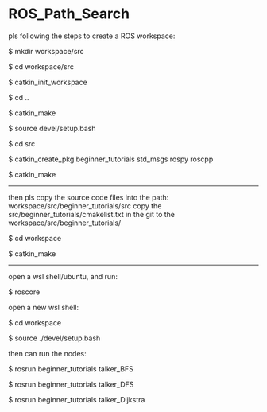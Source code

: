 # ROS_Path_Search

pls following the steps to create a ROS workspace:

$ mkdir workspace/src

$ cd workspace/src

$ catkin_init_workspace

$ cd ..

$ catkin_make

$ source devel/setup.bash

$ cd src

$ catkin_create_pkg beginner_tutorials std_msgs rospy roscpp

$ catkin_make

----------------------------------
then pls copy the source code files into the path: workspace/src/beginner_tutorials/src
copy the src/beginner_tutorials/cmakelist.txt in the git to the workspace/src/beginner_tutorials/

$ cd workspace

$ catkin_make

-----------------------------------
open a wsl shell/ubuntu, and run:

$ roscore

open a new wsl shell:

$ cd workspace

$ source ./devel/setup.bash

then can run the nodes:

$ rosrun beginner_tutorials talker_BFS

$ rosrun beginner_tutorials talker_DFS

$ rosrun beginner_tutorials talker_Dijkstra


